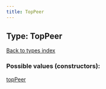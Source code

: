 ```yaml
---
title: TopPeer
---
```

## Type: TopPeer  
[Back to types index](index.md)



### Possible values (constructors):

[topPeer](../constructors/topPeer.md)  

